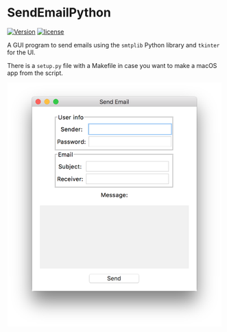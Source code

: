 # SendEmailPython

[![Version](https://img.shields.io/badge/version-v1.1-green.svg)](https://github.com/illescasDaniel/SendEmailPython/releases)
[![license](https://img.shields.io/github/license/mashape/apistatus.svg?maxAge=2592000)](https://github.com/illescasDaniel/SendEmailPython/blob/master/LICENCE)

A GUI program to send emails using the `smtplib` Python library and `tkinter` for the UI.

There is a `setup.py` file with a Makefile in case you want to make a macOS app from the script.

<img src="SendEmail.png" width="500">
